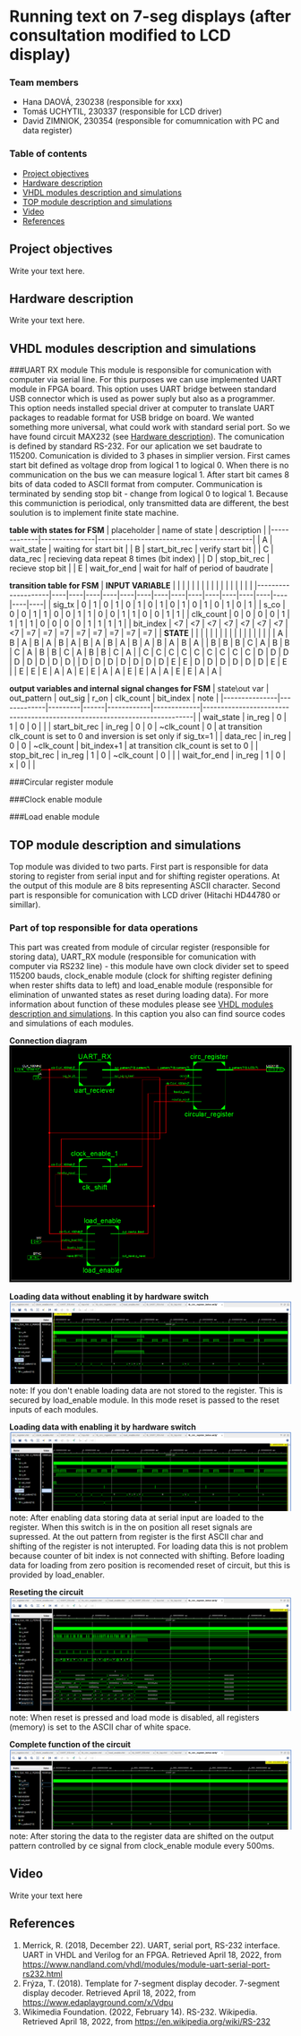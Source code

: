 # Running text on 7-seg displays (after consultation modified to LCD display)

### Team members

* Hana DAOVÁ, 230238 (responsible for xxx)
* Tomáš UCHYTIL, 230337 (responsible for LCD driver)
* David ZIMNIOK, 230354 (responsible for comumnication with PC and data register)

### Table of contents

* [Project objectives](#objectives)
* [Hardware description](#hardware)
* [VHDL modules description and simulations](#modules)
* [TOP module description and simulations](#top)
* [Video](#video)
* [References](#references)

<a name="objectives"></a>

## Project objectives

Write your text here.

<a name="hardware"></a>

## Hardware description

Write your text here.

<a name="modules"></a>

## VHDL modules description and simulations

###UART RX module
This module is responsible for comunication with computer via serial line. For this purposes we can use implemented UART module in FPGA board. This option uses UART bridge between standard USB connector which is used as power suply but also as a programmer. This option needs installed special driver at computer to translate UART packages to readable format for USB bridge on board. We wanted something more universal, what could work with standard serial port. So we have found circuit MAX232 (see [Hardware description](#hardware)). 
The comunication is defined by standard RS-232. For our aplication we set baudrate to 115200. Comunication is divided to 3 phases in simplier version. First cames start bit defined as voltage drop from logical 1 to logical 0. When there is no communication on the bus we can measure logical 1. After start bit cames 8 bits of data coded to ASCII format from computer. Communication is terminated by sending stop bit - change from logical 0 to logical 1.
Because this communiction is periodical, only transmitted data are different, the best soulution is to implement finite state machine.  

**table with states for FSM**
| placeholder | name of state | description                               |
|-------------|---------------|-------------------------------------------|
| A           | wait_state    | waiting for start bit                     |
| B           | start_bit_rec | verify start bit                          |
| C           | data_rec      | recieving data repeat 8 times (bit index) |
| D           | stop_bit_rec  | recieve stop bit                          |
| E           | wait_for_end  | wait for half of period of baudrate       |

**transition table for FSM**
| **INPUT VARIABLE** |    |    |    |    |    |    |    |    |    |    |    |    |    |    |    |    |
|--------------------|----|----|----|----|----|----|----|----|----|----|----|----|----|----|----|----|
| sig_tx             | 0  | 1  | 0  | 1  | 0  | 1  | 0  | 1  | 0  | 1  | 0  | 1  | 0  | 1  | 0  | 1  |
| s_co               | 0  | 0  | 1  | 1  | 0  | 0  | 1  | 1  | 0  | 0  | 1  | 1  | 0  | 0  | 1  | 1  |
| clk_count          | 0  | 0  | 0  | 0  | 1  | 1  | 1  | 1  | 0  | 0  | 0  | 0  | 1  | 1  | 1  | 1  |
| bit_index          | <7 | <7 | <7 | <7 | <7 | <7 | <7 | <7 | =7 | =7 | =7 | =7 | =7 | =7 | =7 | =7 |
| **STATE**          |    |    |    |    |    |    |    |    |    |    |    |    |    |    |    |    |
| A                  | B  | A  | B  | A  | B  | A  | B  | A  | B  | A  | B  | A  | B  | A  | B  | A  |
| B                  | B  | B  | C  | A  | B  | B  | C  | A  | B  | B  | C  | A  | B  | B  | C  | A  |
| C                  | C  | C  | C  | C  | C  | C  | C  | C  | D  | D  | D  | D  | D  | D  | D  | D  |
| D                  | D  | D  | D  | D  | D  | D  | E  | E  | D  | D  | D  | D  | D  | D  | E  | E  |
| E                  | E  | E  | A  | A  | E  | E  | A  | A  | E  | E  | A  | A  | E  | E  | A  | A  |

**output variables and internal signal changes for FSM**
| state\out var | out_pattern | out_sig | r_on | clk_count  | bit_index   | note                                                                      |
|---------------|-------------|---------|------|------------|-------------|---------------------------------------------------------------------------|
| wait_state    | in_reg      | 0       | 1    | 0          | 0           |                                                                           |
| start_bit_rec | in_reg      | 0       | 0    | ~clk_count | 0           | at transition clk_count is set to 0 and inversion is set only if sig_tx=1 |
| data_rec      | in_reg      | 0       | 0    | ~clk_count | bit_index+1 | at transition clk_count is set to 0                                       |
| stop_bit_rec  | in_reg      | 1       | 0    | ~clk_count | 0           |                                                                           |
| wait_for_end  | in_reg      | 1       | 0    | x          | 0           |                                                                           |

###Circular register module

###Clock enable module

###Load enable module

<a name="top"></a>

## TOP module description and simulations

Top module was divided to two parts. First part is responsible for data storing to register from serial input and for shifting register operations. At the output of this module are 8 bits representing ASCII character. Second part is responsible for comunication with LCD driver (Hitachi HD44780 or simillar). 

### Part of top responsible for data operations

This part was created from module of circular register (responsible for storing data), UART_RX module (responsible for comunication with computer via RS232 line) - this module have own clock divider set to speed 115200 bauds, clock_enable module (clock for shifting register defining when rester shifts data to left) and load_enable module (responsible for elimination of unwanted states as reset during loading data). For more information about function of these modules please see [VHDL modules description and simulations](#modules). In this caption you also can find source codes and simulations of each modules.  

**Connection diagram**
![Schematic of top](schematics/schematic_top.png)

**Loading data without enabling it by hardware switch**
![Schematic of top](simulations/top/top_loadwithoutenable.png)
note: If you don't enable loading data are not stored to the register. This is secured by load_enable module. In this mode reset is passed to the reset inputs of each modules. 

**Loading data with enabling it by hardware switch**
![Schematic of top](simulations/top/top_loadwithenable.png)
note: After enabling data storing data at serial input are loaded to the register. When this switch is in the on position all reset signals are supressed. At the out pattern from register is the first ASCII char and shifting of the register is not interupted. For loading data this is not problem because counter of bit index is not connected with shifting. Before loading data for loading from zero position is recomended reset of circuit, but this is provided by load_enabler. 

**Reseting the circuit**
![Schematic of top](simulations/top/top_reset.png)
note: When reset is pressed and load mode is disabled, all registers (memory) is set to the ASCII char of white space. 

**Complete function of the circuit**
![Schematic of top](simulations/top/top_function.png)
note: After storing the data to the register data are shifted on the output pattern controlled by ce signal from clock_enable module every 500ms.

<a name="video"></a>

## Video

Write your text here

<a name="references"></a>

## References

1. Merrick, R. (2018, December 22). UART, serial port, RS-232 interface. UART in VHDL and Verilog for an FPGA. Retrieved April 18, 2022, from https://www.nandland.com/vhdl/modules/module-uart-serial-port-rs232.html 
2. Frýza, T. (2018). Template for 7-segment display decoder. 7-segment display decoder. Retrieved April 18, 2022, from https://www.edaplayground.com/x/Vdpu 
3. Wikimedia Foundation. (2022, February 14). RS-232. Wikipedia. Retrieved April 18, 2022, from https://en.wikipedia.org/wiki/RS-232 
